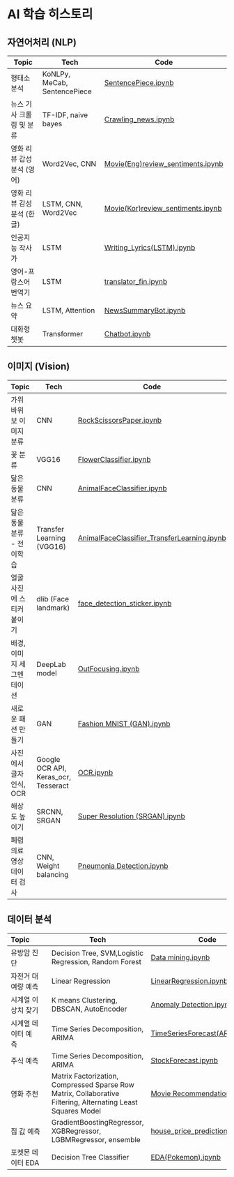 # AI 학습 히스토리

## 자연어처리 (NLP)

|Topic|Tech|Code|
|---|---|---|
|형태소 분석|KoNLPy, MeCab, SentencePiece|[SentencePiece.ipynb](https://github.com/nr-ai/Aiffel_Exploration/blob/master/SentencePiece.ipynb)
|뉴스 기사 크롤링 및 분류|TF-IDF, naive bayes|[Crawling_news.ipynb](https://github.com/nr-ai/Aiffel_Exploration/blob/master/Crawling_news.ipynb)|
|영화 리뷰 감성 분석 (영어)|Word2Vec, CNN|[Movie(Eng)review_sentiments.ipynb](https://github.com/nr-ai/Aiffel_Exploration/blob/master/Movie(Eng)_review_sentiments.ipynb)|
|영화 리뷰 감성 분석 (한글)|LSTM, CNN, Word2Vec|[Movie(Kor)review_sentiments.ipynb](https://github.com/nr-ai/Aiffel_Exploration/blob/master/Movie(Kor)_review_sentiments.ipynb)|
|인공지능 작사가|LSTM|[Writing_Lyrics(LSTM).ipynb](https://github.com/nr-ai/Aiffel_Exploration/blob/master/Writing_Lyrics(LSTM).ipynb)|
|영어-프랑스어 번역기|LSTM|[translator_fin.ipynb](https://github.com/nr-ai/Aiffel_Exploration/blob/master/translator_fin.ipynb)|
|뉴스 요약|LSTM, Attention|[NewsSummaryBot.ipynb](https://github.com/nr-ai/Aiffel_Exploration/blob/master/NewsSummaryBot.ipynb)|
|대화형 챗봇|Transformer|[Chatbot.ipynb](https://github.com/nr-ai/Aiffel_Exploration/blob/master/Chatbot.ipynb)|
    

## 이미지 (Vision)
|Topic|Tech|Code|
|------|---|---|
|가위바위보 이미지 분류|CNN|[RockScissorsPaper.ipynb](https://github.com/nr-ai/Aiffel_Exploration/blob/master/RockScissorsPaper.ipynb)|
|꽃 분류|VGG16|[FlowerClassifier.ipynb](https://github.com/nr-ai/Aiffel_Exploration/blob/master/FlowerClassifier.ipynb)|
|닮은 동물 분류|CNN|[AnimalFaceClassifier.ipynb](https://github.com/nr-ai/Aiffel_Exploration/blob/master/AnimalFaceClassifier.ipynb)|
|닮은 동물 분류 - 전이학습|Transfer Learning (VGG16)|[AnimalFaceClassifier_TransferLearning.ipynb](https://github.com/nr-ai/Aiffel_Exploration/blob/master/AnimalFaceClassifier_TransferLearning.ipynb)|
|얼굴 사진에 스티커 붙이기|dlib (Face landmark)|[face_detection_sticker.ipynb](https://github.com/nr-ai/Aiffel_Exploration/blob/master/face_detection_sticker.ipynb)|
|배경, 이미지 세그멘테이션&nbsp;&nbsp;|DeepLab model|[OutFocusing.ipynb](https://github.com/nr-ai/Aiffel_Exploration/blob/master/OutFocusing.ipynb)|
|새로운 패션 만들기|GAN|[Fashion MNIST (GAN).ipynb](https://github.com/nr-ai/Aiffel_Exploration/blob/master/Fashion%20MNIST%20(GAN).ipynb)|
|사진에서 글자 인식, OCR|Google OCR API, Keras_ocr, Tesseract|[OCR.ipynb](https://github.com/nr-ai/Aiffel_Exploration/blob/master/OCR.ipynb)|
|해상도 높이기|SRCNN, SRGAN|[Super Resolution (SRGAN).ipynb](https://github.com/nr-ai/Aiffel_Exploration/blob/master/Super%20Resolution%20(SRGAN).ipynb)|
|폐렴 의료영상 데이터 검사|CNN, Weight balancing|[Pneumonia Detection.ipynb](https://github.com/nr-ai/Aiffel_Exploration/blob/master/Pneumonia%20Detection.ipynb)|


## 데이터 분석
|Topic&nbsp;&nbsp;&nbsp;&nbsp;&nbsp;&nbsp;&nbsp;&nbsp;|Tech|Code|
|------|---|---|
|유방암 진단|Decision Tree, SVM,Logistic Regression, Random Forest|[Data mining.ipynb](https://github.com/nr-ai/Aiffel_Exploration/blob/master/Data%20mining.ipynb)|
|자전거 대여량 예측|Linear Regression|[LinearRegression.ipynb](https://github.com/nr-ai/Aiffel_Exploration/blob/master/LinearRegression.ipynb)|
|시계열 이상치 찾기|K means Clustering, DBSCAN, AutoEncoder|[Anomaly Detection.ipynb](https://github.com/nr-ai/Aiffel_Exploration/blob/master/Super%20Resolution%20(SRGAN).ipynb)|
|시계열 데이터 예측&nbsp;&nbsp;&nbsp;&nbsp;|Time Series Decomposition, ARIMA|[TimeSeriesForecast(ARIMA).ipynb](https://github.com/nr-ai/Aiffel_Exploration/blob/master/TimeSeriesForecast(ARIMA).ipynb)|
|주식 예측|Time Series Decomposition, ARIMA|[StockForecast.ipynb](https://github.com/nr-ai/Aiffel_Exploration/blob/master/StockForecast.ipynb)|
|영화 추천|Matrix Factorization, Compressed Sparse Row Matrix, Collaborative Filtering, Alternating Least Squares Model|[Movie Recommendation.ipynb ](https://github.com/nr-ai/Aiffel_Exploration/blob/master/Movie%20Recommendation.ipynb)|
|집 값 예측|GradientBoostingRegressor, XGBRegressor, LGBMRegressor, ensemble|[house_price_prediction.ipynb](https://github.com/nr-ai/Aiffel_Exploration/blob/master/house_price_prediction.ipynb)|
|포켓몬 데이터 EDA|Decision Tree Classifier|[EDA(Pokemon).ipynb](https://github.com/nr-ai/Aiffel_Exploration/blob/master/EDA(Pokemon).ipynb)
